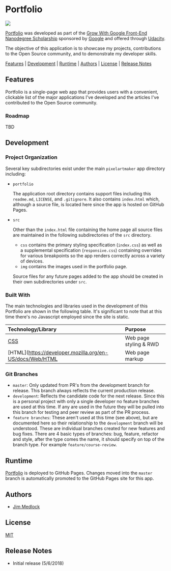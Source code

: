 # Portfolio

<a href="https://zenhub.com"><img src="https://raw.githubusercontent.com/ZenHubIO/support/master/zenhub-badge.png"></a>

[Portfolio](https://jdmedlock.github.io/portfolio/) was developed as
part of the
[Grow With Google Front-End Nanodegree Scholarship](https://www.udacity.com/grow-with-google)
sponsored by [Google](https://grow.google/) and offered through
[Udacity](https://www.udacity.com/course/front-end-web-developer-nanodegree--nd001).

The objective of this application is to showcase my projects, contributions to
the Open Source community, and to demonstrate my developer skills.

[Features](#features) | [Development](#development) | [Runtime](#runtime) |
[Authors](#authors) | [License](#license) | [Release Notes](releasenotes.md)


## Features

Portfolio is a single-page web app that provides users with a convenient,
clickable list of the major applications I've developed and the articles I've
contributed to the Open Source community.

### Roadmap

TBD

## Development

### Project Organization

Several key subdirectories exist under the main `pixelartmaker` app directory
including:

- `portfolio`

  The application root directory contains support files including this
  `readme.md`, `LICENSE`, and `.gitignore`. It also contains `index.html`
  which, although a source file, is located here since the app is hosted on
  GitHub Pages.

- `src`

  Other than the `index.html` file containing the home page all source files
  are maintained in the following subdirectories of the `src` directory.
  * `css` contains the primary styling specification (`index.css`) as well as
  a supplemental specification (`responsive.css`) containing overrides for
  various breakpoints so the app renders correctly across a variety of devices.
  * `img` contains the images used in the portfolio page.

  Source files for any future pages added to the app should be created in
  their own subdirectories under `src`.

### Built With

The main technologies and libraries used in the development of this Portfolio
are shown in the following table. It's significant to note that at this time
there's no Javascript employed since the site is static.

| Technology/Library                             | Purpose                    |
|:-----------------------------------------------|:---------------------------|
| [CSS](https://developer.mozilla.org/en-US/docs/Web/CSS) | Web page styling & RWD  |
| [HTML](https://developer.mozilla.org/en-US/docs/Web/HTML | Web page markup |

### Git Branches

- `master`: Only updated from PR's from the development branch for release. This
branch always reflects the current production release.
- `development`: Reflects the candidate code for the next release. Since this is
a personal project with only a single developer no feature branches are used
at this time. If any are used in the future they will be pulled into this
branch for testing and peer review as part of the PR process.
- `feature branches`: These aren't used at this time (see above), but are
documented here so their relationship to the `development` branch will be
understood. These are individual branches created for new features and
bug fixes. There are 4 basic types of branches:
bug, feature, refactor and style, after the type comes the name, it should
specify on top of the branch type. For example `feature/course-review`.

## Runtime

[Portfolio](https://jdmedlock.github.io/portfolio/) is deployed to
GitHub Pages. Changes moved into the `master` branch is
automatically promoted to the GitHub Pages site for this app.

## Authors

- [Jim Medlock](https://github.com/jdmedlock)

## License

[MIT](https://tldrlegal.com/license/mit-license)

## Release Notes

- Initial release (5/6/2018)

